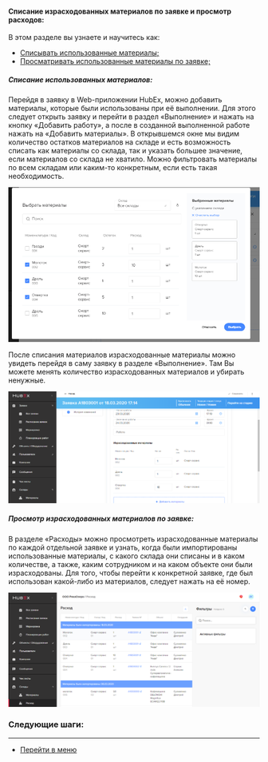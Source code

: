 #### Списание израсходованных материалов по заявке и просмотр расходов:
В этом разделе вы узнаете и научитесь как:
<html>
  <meta charset="utf-8">
  <title>Быстрый переход внутри документа</title>
 <ul>
       <li><a href="#fwm">Списывать использованные материалы;</a></li>
       <li><a href="#rwm">Просматривать использованные материалы по заявке;</a></li>
       
 </ul>
</html>

<h5 id="fwm">Списание использованных материалов: </h5>
Перейдя в заявку в Web-приложении HubEx, можно добавить материалы, которые были использованы при её выполнении. Для этого следует открыть заявку и перейти в раздел «Выполнение» и нажать на кнопку «Добавить работу», а после в созданной выполненной работе нажать на «Добавить материалы». В открывшемся окне мы видим количество остатков материалов на складе и есть возможность списать как материалы со склада, так и указать большее значение, если материалов со склада не хватило. Можно фильтровать материалы по всем складам или каким-то конкретным, если есть такая необходимость.  

![fwm1.png](/attachments/images/FAQ/USER/Withdrawals/fwm1.png)

После списания материалов израсходованные материалы можно увидеть перейдя в саму заявку в разделе «Выполнение». Там Вы можете менять количество израсходованных материалов и убирать ненужные.  


![fwm3.png](/attachments/images/FAQ/USER/Withdrawals/fwm3.PNG)


<h5 id="rwm">Просмотр израсходованных материалов по заявке: </h5>
В разделе «Расходы» можно просмотреть израсходованные материалы по каждой отдельной заявке и узнать, когда были импортированы использованные материалы, с какого склада они списаны и в каком количестве, а также, каким сотрудником и на каком объекте они были израсходованы. Для того, чтобы перейти к конкретной заявке, где был использован какой-либо из материалов, следует нажать на её номер. 

![fwm2.png](/attachments/images/FAQ/USER/Withdrawals/fwm2.png)




### Следующие шаги:


___
- [Перейти в меню](http://wiki.hubex.ru)
